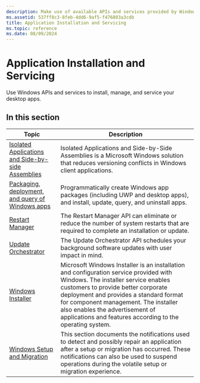 ```yaml
---
description: Make use of available APIs and services provided by Windows to install, manage, and service your desktop apps.
ms.assetid: 537ff8c3-8feb-4dd6-9af5-f476803a3cdb
title: Application Installation and Servicing
ms.topic: reference
ms.date: 08/09/2024
---
```


# Application Installation and Servicing

Use Windows APIs and services to install, manage, and service your desktop apps.

## In this section



| Topic | Description |
| --- | --- |
| [Isolated Applications and Side-by-side Assemblies](/windows/desktop/SbsCs/isolated-applications-and-side-by-side-assemblies-portal) | Isolated Applications and Side-by-Side Assemblies is a Microsoft Windows solution that reduces versioning conflicts in Windows client applications. |
| [Packaging, deployment, and query of Windows apps](/windows/desktop/appxpkg/appx-portal) | Programmatically create Windows app packages (including UWP and desktop apps), and install, update, query, and uninstall apps. |
| [Restart Manager](/windows/desktop/RstMgr/restart-manager-portal) | The Restart Manager API can eliminate or reduce the number of system restarts that are required to complete an installation or update. |
| [Update Orchestrator](./updateorchestrator/index.md) | The Update Orchestrator API schedules your background software updates with user impact in mind. | 
| [Windows Installer](/windows/desktop/Msi/windows-installer-portal) | Microsoft Windows Installer is an installation and configuration service provided with Windows. The installer service enables customers to provide better corporate deployment and provides a standard format for component management. The installer also enables the advertisement of applications and features according to the operating system. |
| [Windows Setup and Migration](/previous-versions/windows/desktop/wnf/windows-setup-and-migration-portal) | This section documents the notifications used to detect and possibly repair an application after a setup or migration has occurred. These notifications can also be used to suspend operations during the volatile setup or migration experience. |



 

 

